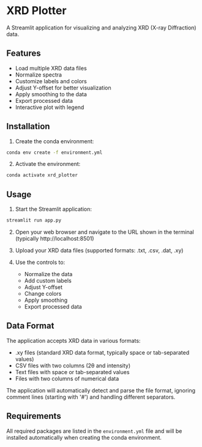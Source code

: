 # XRD Plotter

A Streamlit application for visualizing and analyzing XRD (X-ray Diffraction) data.

## Features

- Load multiple XRD data files
- Normalize spectra
- Customize labels and colors
- Adjust Y-offset for better visualization
- Apply smoothing to the data
- Export processed data
- Interactive plot with legend

## Installation

1. Create the conda environment:
```bash
conda env create -f environment.yml
```

2. Activate the environment:
```bash
conda activate xrd_plotter
```

## Usage

1. Start the Streamlit application:
```bash
streamlit run app.py
```

2. Open your web browser and navigate to the URL shown in the terminal (typically http://localhost:8501)

3. Upload your XRD data files (supported formats: .txt, .csv, .dat, .xy)

4. Use the controls to:
   - Normalize the data
   - Add custom labels
   - Adjust Y-offset
   - Change colors
   - Apply smoothing
   - Export processed data

## Data Format

The application accepts XRD data in various formats:
- .xy files (standard XRD data format, typically space or tab-separated values)
- CSV files with two columns (2θ and intensity)
- Text files with space or tab-separated values
- Files with two columns of numerical data

The application will automatically detect and parse the file format, ignoring comment lines (starting with '#') and handling different separators.

## Requirements

All required packages are listed in the `environment.yml` file and will be installed automatically when creating the conda environment. 